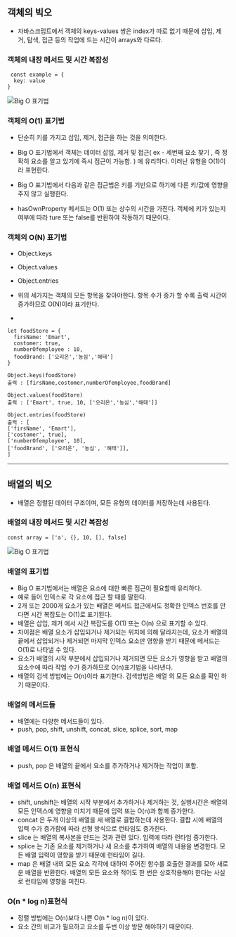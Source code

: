 ## 객체의 빅오
- 자바스크립트에서 객체의 keys-values 쌍은 index가 따로 없기 때문에 삽입, 제거, 탐색, 접근 등의 작업에 드는 시간이 arrays와 다르다. 

### 객체의 내장 메서드 및 시간 복잡성 
```
 const example = {
  key: value
}

```

![Big O 표기법](https://miro.medium.com/max/486/1*GHDNw6iz2lGBaBB1snBFqQ.webp)


### 객체의 O(1) 표기법
- 단순히 키를 가지고 삽입, 제거, 접근을 하는 것을 의미한다.
- Big O 표기법에서 객체는 데이터 삽입, 제거 및 접근( ex - 세번째 요소 찾기 , 즉 정확히 요소를 알고 있기에 즉시 접근이 가능함. ) 에 유리하다. 이러난 유형을 O(1)이라 표현한다. 
- Big O 표기법에서 다음과 같은 접근법은 키를 기반으로 하기에 다른 키/값에 영향을 주지 않고 실행한다. 

- hasOwnProperty 메서드는 O(1) 또는 상수의 시간을 가진다. 객체에 키가 있는지 여부에 따라 ture 또는 false를 반환하여 작동하기 때문이다. 


### 객체의 O(N) 표기법
- Object.keys
- Object.values
- Object.entries

- 위의 세가지는 객체의 모든 항목을 찾아야한다. 항목 수가 증가 할 수록 출력 시간이 증가하므로 O(N)이라 표기한다. 
- 


```
let foodStore = {
  firsName: 'Emart',
  costomer: true,
  numberOfemployee : 10,
  foodBrand: ['오리온','농심','해태']
}

Object.keys(foodStore)
출력 : [firsName,costomer,numberOfemployee,foodBrand]

Object.values(foodStore)
출력 : ['Emart', true, 10, ['오리온','농심','해태']]

Object.entries(foodStore)
출력 : [
['firsName', 'Emart'],
['costomer', true],
['numberOfemployee', 10],
['foodBrand', ['오리온', '농심', '해태']],
]

```



---



## 배열의 빅오
- 배열은 정렬된 데이터 구조이며, 모든 유형의 데이터를 저장하는데 사용된다. 

### 배열의 내장 메서드 및 시간 복잡성 
```
const array = ['a', {}, 10, [], false]
```

![Big O 표기법](https://miro.medium.com/max/434/1*wL1t9t-pFiBX528sZTZw1g.webp)


### 배열의 표기법
- Big O 표기법에서는 배열은 요소에 대한 빠른 접근이 필요할때 유리하다. 
- 예로 들어 인덱스로 각 요소에 접근 할 때를 말한다. 
- 2개 또는 2000개 요소가 있는 배열은 메서드 접근에서도 정확한 인덱스 번호를 안다면 시간 복잡도는 O(1)로 표기된다. 
- 배열은 삽입, 제거 에서 시간 복잡도를 O(1) 또는 O(n) 으로 표기할 수 있다.
- 차이점은 배열 요소가 삽입되거나 제거되는 위치에 의해 달라지는데, 요소가 배열의 끝에서 삽입되거나 제거되면 마지막 인덱스 요소만 영향을 받기 때문에 메서드는 O(1)로 나타낼 수 있다.
- 요소가 배열의 시작 부분에서 삽입되거나 제거되면 모든 요소가 영향을 받고 배열의 요소수에 따라 작업 수가 증가하므로 O(n)표기법을 나타낸다. 
- 배열의 검색 방법에는 O(n)이라 표기한다. 검색방법은 배열 의 모든 요소를 확인 하기 때문이다. 


### 배열의 메서드들
- 배열에는 다양한 메서드들이 있다. 
- push, pop, shift, unshift, concat, slice, splice, sort, map

### 배열 메서드 O(1) 표현식
- push, pop 은 배열의 끝에서 요소를 추가하거나 제거하는 작업이 포함.


### 배열 메서드 O(n) 표현식
- shift, unshift는 배열의 시작 부분에서 추가하거나 제거하는 것, 실행시간은 배열의 모든 인덱스에 영향을 미치기 때문에 입력 또는 O(n)과 함께 증가한다.
- concat 은 두개 이상의 배열을 새 배열로 결합하는데 사용한다. 결합 시에 배열의 입력 수가 증가함에 따라 선형 방식으로 런타임도 증가한다. 
- slice 는 배열의 복사본을 만드는 것과 관련 있다. 입력에 따라 런타임 증가한다. 
- splice 는 기존 요소를 제거하거나 새 요소를 추가하여 배열의 내용을 변경한다. 모든 배열 입력이 영향을 받기 때문에 런타임이 길다. 
- map 은 배열 내의 모든 요소 각각에 대하여 주어진 함수를 호출한 결과를 모아 새로운 배열을 반환한다.  배열의 모든 요소와 적어도 한 번은 상호작용해야 한다는 사실로 런타임에 영향을 미친다. 


### O(n * log n)표현식
- 정렬 방법에는 O(n)보다 나쁜 O(n * log n)이 있다. 
- 요소 간의 비교가 필요하고 요소를 두번 이상 방문 해야하기 때문이다. 

